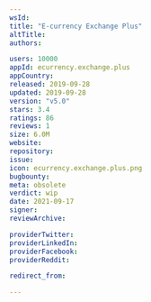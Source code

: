 ```yaml
---
wsId: 
title: "E-currency Exchange Plus"
altTitle: 
authors:

users: 10000
appId: ecurrency.exchange.plus
appCountry: 
released: 2019-09-28
updated: 2019-09-28
version: "v5.0"
stars: 3.4
ratings: 86
reviews: 1
size: 6.0M
website: 
repository: 
issue: 
icon: ecurrency.exchange.plus.png
bugbounty: 
meta: obsolete
verdict: wip
date: 2021-09-17
signer: 
reviewArchive:

providerTwitter: 
providerLinkedIn: 
providerFacebook: 
providerReddit: 

redirect_from:

---
```


